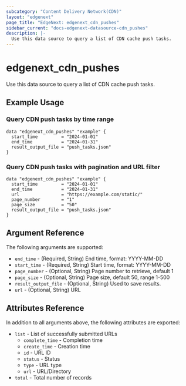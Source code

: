 ```yaml
---
subcategory: "Content Delivery Network(CDN)"
layout: "edgenext"
page_title: "EdgeNext: edgenext_cdn_pushes"
sidebar_current: "docs-edgenext-datasource-cdn_pushes"
description: |-
  Use this data source to query a list of CDN cache push tasks.
---
```


# edgenext_cdn_pushes

Use this data source to query a list of CDN cache push tasks.

## Example Usage

### Query CDN push tasks by time range

```hcl
data "edgenext_cdn_pushes" "example" {
  start_time         = "2024-01-01"
  end_time           = "2024-01-31"
  result_output_file = "push_tasks.json"
}
```

### Query CDN push tasks with pagination and URL filter

```hcl
data "edgenext_cdn_pushes" "example" {
  start_time         = "2024-01-01"
  end_time           = "2024-01-31"
  url                = "https://example.com/static/"
  page_number        = "1"
  page_size          = "50"
  result_output_file = "push_tasks.json"
}
```

## Argument Reference

The following arguments are supported:

* `end_time` - (Required, String) End time, format: YYYY-MM-DD
* `start_time` - (Required, String) Start time, format: YYYY-MM-DD
* `page_number` - (Optional, String) Page number to retrieve, default 1
* `page_size` - (Optional, String) Page size, default 50, range 1-500
* `result_output_file` - (Optional, String) Used to save results.
* `url` - (Optional, String) URL

## Attributes Reference

In addition to all arguments above, the following attributes are exported:

* `list` - List of successfully submitted URLs
  * `complete_time` - Completion time
  * `create_time` - Creation time
  * `id` - URL ID
  * `status` - Status
  * `type` - URL type
  * `url` - URL/Directory
* `total` - Total number of records


